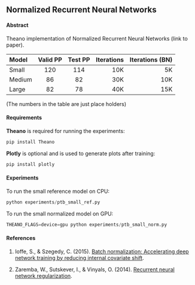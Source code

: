## Normalized Recurrent Neural Networks

#### Abstract

Theano implementation of Normalized Recurrent Neural Networks (link to paper).

| Model  | Valid PP  | Test PP | Iterations | Iterations (BN) |
| :----- | :-------: | :-----: | ---------: | --------------: |
| Small  | 120  	 | 114 	   | 10K 		| 5K			  |
| Medium | 86  	 	 | 82 	   | 30K 		| 10K			  |
| Large  | 82  	 	 | 78 	   | 40K 		| 15K			  |

(The numbers in the table are just place holders)

#### Requirements

**Theano** is required for running the experiments:

```python
pip install Theano
```

**Plotly** is optional and is used to generate plots after training:

```python
pip install plotly
```
 
#### Experiments

To run the small reference model on CPU:
```python
python experiments/ptb_small_ref.py
```

To run the small normalized model on GPU:
```python
THEANO_FLAGS=device=gpu python experiments/ptb_small_norm.py
```

#### References <a name="refs"></a>

1. Ioffe, S., & Szegedy, C. (2015). [Batch normalization: Accelerating deep network training by reducing internal covariate shift](http://arxiv.org/pdf/1502.03167v3.pdf).

2. Zaremba, W., Sutskever, I., & Vinyals, O. (2014). [Recurrent neural network regularization](http://arxiv.org/pdf/1409.2329v5.pdf).

